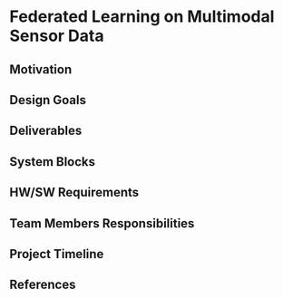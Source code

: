# Federated Learning on Multimodal Sensor Data

## Motivation

## Design Goals

## Deliverables

## System Blocks

## HW/SW Requirements

## Team Members Responsibilities

## Project Timeline

## References

